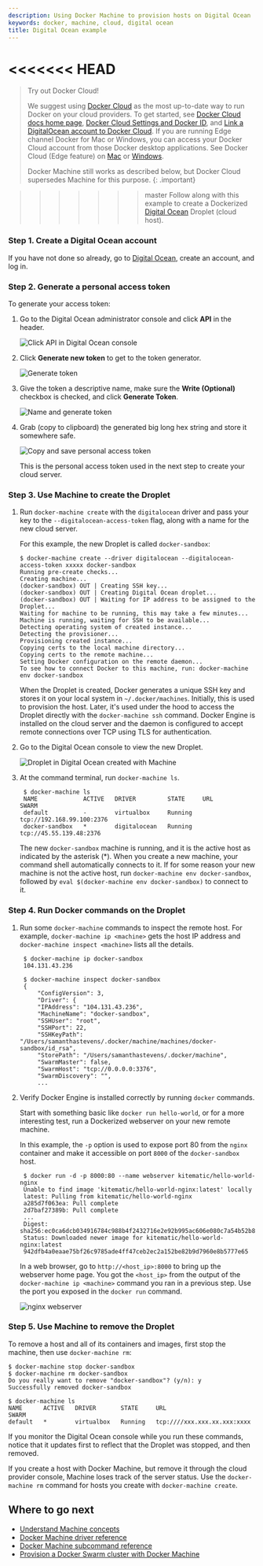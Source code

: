 ```yaml
---
description: Using Docker Machine to provision hosts on Digital Ocean
keywords: docker, machine, cloud, digital ocean
title: Digital Ocean example
---
```


<<<<<<< HEAD
=======
> Try out Docker Cloud!
>
> We suggest using [Docker Cloud](https://cloud.docker.com/) as the
most up-to-date way to run Docker on your cloud providers. To get started, see
[Docker Cloud docs home page](/docker-cloud/index.md), [Docker Cloud Settings
and Docker ID](/docker-cloud/dockerid.md), and [Link a DigitalOcean account to
Docker Cloud](/docker-cloud/infrastructure/link-do.md). If you are running Edge
channel Docker for Mac or Windows, you can access your Docker Cloud account from
those Docker desktop applications. See Docker Cloud (Edge feature) on
[Mac](/docker-for-mac/index.md#docker-cloud-edge-feature) or
[Windows](/docker-for-windows/index.md#docker-cloud-edge-feature).
>
> Docker Machine still works as described below, but Docker Cloud
supersedes Machine for this purpose.
{: .important}

>>>>>>> master
Follow along with this example to create a Dockerized [Digital Ocean](https://digitalocean.com) Droplet (cloud host).

### Step 1. Create a Digital Ocean account

If you have not done so already, go to [Digital Ocean](https://digitalocean.com), create an account, and log in.

### Step 2. Generate a personal access token

To generate your access token:

1.  Go to the Digital Ocean administrator console and click **API** in the header.

    ![Click API in Digital Ocean console](../img/ocean_click_api.png)

2.  Click **Generate new token** to get to the token generator.

    ![Generate token](../img/ocean_gen_token.png)

3.  Give the token a descriptive name, make sure the **Write (Optional)** checkbox is checked, and click **Generate Token**.

    ![Name and generate token](../img/ocean_token_create.png)

4.  Grab (copy to clipboard) the generated big long hex string and store it somewhere safe.

    ![Copy and save personal access token](../img/ocean_save_token.png)

    This is the personal access token used in the next step to create your cloud server.

### Step 3. Use Machine to create the Droplet


1.  Run `docker-machine create` with the `digitalocean` driver and pass your key to the `--digitalocean-access-token` flag, along with a name for the new cloud server.

    For this example, the new Droplet is called `docker-sandbox`:

    ```none
    $ docker-machine create --driver digitalocean --digitalocean-access-token xxxxx docker-sandbox
    Running pre-create checks...
    Creating machine...
    (docker-sandbox) OUT | Creating SSH key...
    (docker-sandbox) OUT | Creating Digital Ocean droplet...
    (docker-sandbox) OUT | Waiting for IP address to be assigned to the Droplet...
    Waiting for machine to be running, this may take a few minutes...
    Machine is running, waiting for SSH to be available...
    Detecting operating system of created instance...
    Detecting the provisioner...
    Provisioning created instance...
    Copying certs to the local machine directory...
    Copying certs to the remote machine...
    Setting Docker configuration on the remote daemon...
    To see how to connect Docker to this machine, run: docker-machine env docker-sandbox
    ```

      When the Droplet is created, Docker generates a unique SSH key and stores it on your local system in `~/.docker/machines`. Initially, this is used to provision the host. Later, it's used under the hood to access the Droplet directly with the `docker-machine ssh` command. Docker Engine is installed on the cloud server and the daemon is configured to accept remote connections over TCP using TLS for authentication.

2. Go to the Digital Ocean console to view the new Droplet.

    ![Droplet in Digital Ocean created with Machine](../img/ocean_droplet.png)

3. At the command terminal, run `docker-machine ls`.

        $ docker-machine ls
        NAME             ACTIVE   DRIVER         STATE     URL                         SWARM
        default          -        virtualbox     Running   tcp://192.168.99.100:2376
        docker-sandbox   *        digitalocean   Running   tcp://45.55.139.48:2376

    The new `docker-sandbox` machine is running, and it is the active host as
    indicated by the asterisk (\*). When you create a new machine, your command
    shell automatically connects to it. If for some reason your new machine is
    not the active host, run `docker-machine env docker-sandbox`, followed by
    `eval $(docker-machine env docker-sandbox)` to connect to it.

### Step 4. Run Docker commands on the Droplet

1. Run some `docker-machine` commands to inspect the remote host. For example, `docker-machine ip <machine>` gets the host IP address and `docker-machine inspect <machine>` lists all the details.

        $ docker-machine ip docker-sandbox
        104.131.43.236

        $ docker-machine inspect docker-sandbox
        {
            "ConfigVersion": 3,
            "Driver": {
            "IPAddress": "104.131.43.236",
            "MachineName": "docker-sandbox",
            "SSHUser": "root",
            "SSHPort": 22,
            "SSHKeyPath": "/Users/samanthastevens/.docker/machine/machines/docker-sandbox/id_rsa",
            "StorePath": "/Users/samanthastevens/.docker/machine",
            "SwarmMaster": false,
            "SwarmHost": "tcp://0.0.0.0:3376",
            "SwarmDiscovery": "",
            ...

2. Verify Docker Engine is installed correctly by running `docker` commands.

    Start with something basic like `docker run hello-world`, or for a more interesting test, run a Dockerized webserver on your new remote machine.

    In this example, the `-p` option is used to expose port 80 from the `nginx` container and make it accessible on port `8000` of the `docker-sandbox` host.

        $ docker run -d -p 8000:80 --name webserver kitematic/hello-world-nginx
        Unable to find image 'kitematic/hello-world-nginx:latest' locally
        latest: Pulling from kitematic/hello-world-nginx
        a285d7f063ea: Pull complete
        2d7baf27389b: Pull complete
        ...
        Digest: sha256:ec0ca6dcb034916784c988b4f2432716e2e92b995ac606e080c7a54b52b87066
        Status: Downloaded newer image for kitematic/hello-world-nginx:latest
        942dfb4a0eaae75bf26c9785ade4ff47ceb2ec2a152be82b9d7960e8b5777e65

    In a web browser, go to `http://<host_ip>:8000` to bring up the webserver home page. You got the `<host_ip>` from the output of the `docker-machine ip <machine>` command you ran in a previous step. Use the port you exposed in the `docker run` command.

    ![nginx webserver](../img/nginx-webserver.png)

### Step 5. Use Machine to remove the Droplet

To remove a host and all of its containers and images, first stop the machine, then use `docker-machine rm`:

    $ docker-machine stop docker-sandbox
    $ docker-machine rm docker-sandbox
    Do you really want to remove "docker-sandbox"? (y/n): y
    Successfully removed docker-sandbox

    $ docker-machine ls
    NAME      ACTIVE   DRIVER       STATE     URL                         SWARM
    default   *        virtualbox   Running   tcp:////xxx.xxx.xx.xxx:xxxx

If you monitor the Digital Ocean console while you run these commands, notice
that it updates first to reflect that the Droplet was stopped, and then removed.

If you create a host with Docker Machine, but remove it through the cloud
provider console, Machine loses track of the server status. Use the
`docker-machine rm` command for hosts you create with `docker-machine create`.

## Where to go next

-   [Understand Machine concepts](../concepts.md)
-   [Docker Machine driver reference](../drivers/index.md)
-   [Docker Machine subcommand reference](../reference/index.md)
-   [Provision a Docker Swarm cluster with Docker Machine](/swarm/provision-with-machine.md)
